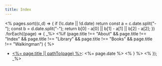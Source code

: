 ```yaml
---
title: Index
---
```


<% pages.sort((c,d) => {
    if (!c.date || !d.date) return
    const a = c.date.split("-");
    const b = d.date.split("-");
    return b[0] - a[0] || b[1] - a[1] || b[2] - a[2]; 
})
.forEach((page) => { _%>
    <%if (page.title !== "About" && page.title !== "Index" && page.title !== "Library" && page.title !== "Books" && page.title !== "Walkingman") { %>
* [<%= page.title || pathTo(page) %>](<%= pathTo(page) %>): <%= page.date %>
    <% } %>
<% }); _%>